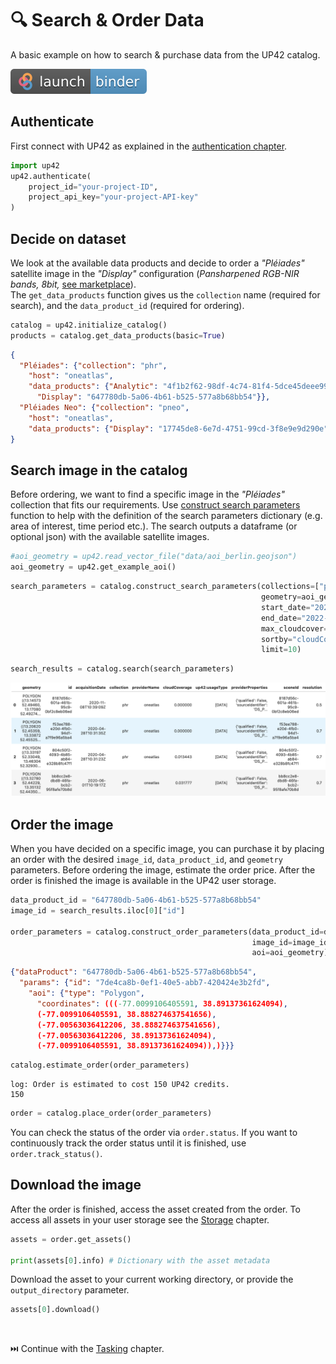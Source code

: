 # 🔍 Search & Order Data

A basic example on how to search & purchase data from the UP42 catalog.

[![Binder](assets/badge_logo.svg)](https://mybinder.org/v2/gh/up42/up42-py/master?filepath=examples%2F1_search_order_data.ipynb)

## **Authenticate**

First connect with UP42 as explained in the [authentication chapter](authentication.md).

```python
import up42
up42.authenticate(
    project_id="your-project-ID",
    project_api_key="your-project-API-key"
)
```

## **Decide on dataset**

We look at the available data products and decide to order a *"Pléiades"* satellite image in the 
*"Display"* configuration (*Pansharpened RGB-NIR bands, 8bit,*
[see marketplace](https://up42.com/marketplace/blocks/data/oneatlas-pleiades-display)).<br>
The `get_data_products` function gives us the `collection` name (required for search), and the 
`data_product_id` (required for ordering).

```python
catalog = up42.initialize_catalog()
products = catalog.get_data_products(basic=True)
```

```json
{
  "Pléiades": {"collection": "phr",
    "host": "oneatlas",
    "data_products": {"Analytic": "4f1b2f62-98df-4c74-81f4-5dce45deee99",
      "Display": "647780db-5a06-4b61-b525-577a8b68bb54"}},
  "Pléiades Neo": {"collection": "pneo",
    "host": "oneatlas",
    "data_products": {"Display": "17745de8-6e7d-4751-99cd-3f8e9e9d290e"}}
}
```

## **Search image in the catalog**

Before ordering, we want to find a specific image in the *"Pléiades"* collection that fits our requirements. 
Use [construct search parameters](catalog-reference.md#up42.catalog.Catalog.construct_search_parameters) 
function to help with the definition of the search parameters dictionary (e.g. area of interest, time period etc.). 
The search outputs a dataframe (or optional json) with the available satellite images.


```python
#aoi_geometry = up42.read_vector_file("data/aoi_berlin.geojson")
aoi_geometry = up42.get_example_aoi()
```

```python
search_parameters = catalog.construct_search_parameters(collections=["phr"],
                                                        geometry=aoi_geometry,
                                                        start_date="2022-06-01",
                                                        end_date="2022-12-31",
                                                        max_cloudcover=20,
                                                        sortby="cloudCoverage",
                                                        limit=10)
```
```python
search_results = catalog.search(search_parameters)
```

![Search results](assets/search_results.png)


## **Order the image**

When you have decided on a specific image, you can purchase it by placing an order
with the desired `image_id`, `data_product_id`,  and `geometry` parameters. 
Before ordering the image, estimate the order price. After the order is finished the image is 
available in the UP42 user storage.

```python
data_product_id = "647780db-5a06-4b61-b525-577a8b68bb54"
image_id = search_results.iloc[0]["id"]

order_parameters = catalog.construct_order_parameters(data_product_id=data_product_id,
                                                      image_id=image_id, 
                                                      aoi=aoi_geometry)
```
```json
{"dataProduct": "647780db-5a06-4b61-b525-577a8b68bb54",
  "params": {"id": "7de4ca8b-0ef1-40e5-abb7-420424e3b2fd",
    "aoi": {"type": "Polygon",
      "coordinates": (((-77.0099106405591, 38.89137361624094),
      (-77.0099106405591, 38.888274637541656),
      (-77.00563036412206, 38.888274637541656),
      (-77.00563036412206, 38.89137361624094),
      (-77.0099106405591, 38.89137361624094)),)}}}
```


```python
catalog.estimate_order(order_parameters)
```

```text
log: Order is estimated to cost 150 UP42 credits.
150
```

```python
order = catalog.place_order(order_parameters)
```

You can check the status of the order via `order.status`. If you want to continuously track the
order status until it is finished, use `order.track_status()`.

## **Download the image**

After the order is finished, access the asset created from the order. To access all assets in your user storage see 
the [Storage](storage.md) chapter.

```python
assets = order.get_assets()

print(assets[0].info) # Dictionary with the asset metadata
```

Download the asset to your current working directory, or provide the `output_directory` parameter.

```python
assets[0].download()
```

<br>

⏭️ Continue with the [Tasking](tasking.md) chapter.
